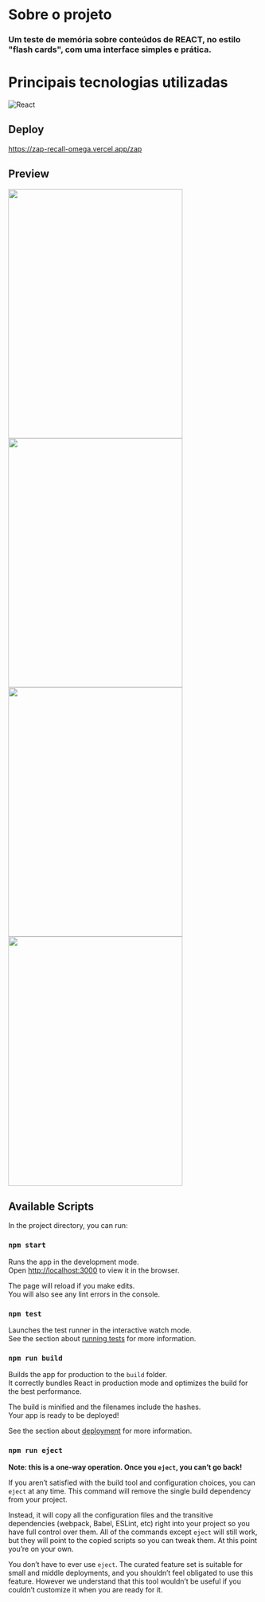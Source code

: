 # Sobre o projeto
### Um teste de memória sobre conteúdos de REACT, no estilo "flash cards", com uma interface simples e prática.

# Principais tecnologias utilizadas
![React](https://img.shields.io/badge/react-%2320232a.svg?style=for-the-badge&logo=react&logoColor=%2361DAFB)

## Deploy 
https://zap-recall-omega.vercel.app/zap

## Preview

<div style="width:100%">
  <img src="https://i.imgur.com/qj9gqxf.png" style="width: 350px; height: 500px;">
  <img src="https://i.imgur.com/AzdYwWN.png" style="width: 350px; height: 500px;">
  <img src="https://i.imgur.com/T1xlMzn.png" style="width: 350px; height: 500px;">
  <img src="https://i.imgur.com/Y2LQTJ5.png" style="width: 350px; height: 500px;">
</div>

## Available Scripts

In the project directory, you can run:

### `npm start`

Runs the app in the development mode.\
Open [http://localhost:3000](http://localhost:3000) to view it in the browser.

The page will reload if you make edits.\
You will also see any lint errors in the console.

### `npm test`

Launches the test runner in the interactive watch mode.\
See the section about [running tests](https://facebook.github.io/create-react-app/docs/running-tests) for more information.

### `npm run build`

Builds the app for production to the `build` folder.\
It correctly bundles React in production mode and optimizes the build for the best performance.

The build is minified and the filenames include the hashes.\
Your app is ready to be deployed!

See the section about [deployment](https://facebook.github.io/create-react-app/docs/deployment) for more information.

### `npm run eject`

**Note: this is a one-way operation. Once you `eject`, you can’t go back!**

If you aren’t satisfied with the build tool and configuration choices, you can `eject` at any time. This command will remove the single build dependency from your project.

Instead, it will copy all the configuration files and the transitive dependencies (webpack, Babel, ESLint, etc) right into your project so you have full control over them. All of the commands except `eject` will still work, but they will point to the copied scripts so you can tweak them. At this point you’re on your own.

You don’t have to ever use `eject`. The curated feature set is suitable for small and middle deployments, and you shouldn’t feel obligated to use this feature. However we understand that this tool wouldn’t be useful if you couldn’t customize it when you are ready for it.



